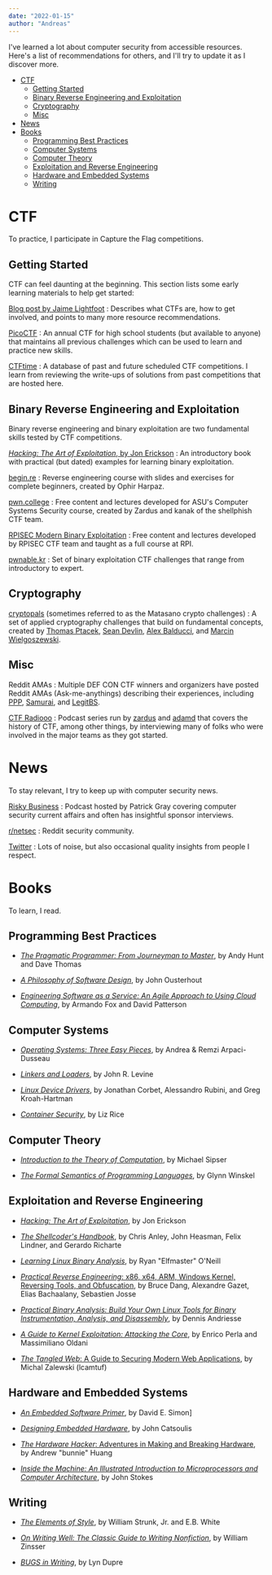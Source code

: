 ```yaml
---
date: "2022-01-15"
author: "Andreas"
---
```


I've learned a lot about computer security from accessible resources. Here's a
list of recommendations for others, and I'll try to update it as I discover
more.

<!-- vim-markdown-toc GitLab -->

* [CTF](#ctf)
    * [Getting Started](#getting-started)
    * [Binary Reverse Engineering and Exploitation](#binary-reverse-engineering-and-exploitation)
    * [Cryptography](#cryptography)
    * [Misc](#misc)
* [News](#news)
* [Books](#books)
    * [Programming Best Practices](#programming-best-practices)
    * [Computer Systems](#computer-systems)
    * [Computer Theory](#computer-theory)
    * [Exploitation and Reverse Engineering](#exploitation-and-reverse-engineering)
    * [Hardware and Embedded Systems](#hardware-and-embedded-systems)
    * [Writing](#writing)

<!-- vim-markdown-toc -->

# CTF

To practice, I participate in Capture the Flag competitions.

## Getting Started

CTF can feel daunting at the beginning. This section lists some early learning
materials to help get started:

[Blog post by Jaime Lightfoot](https://jaimelightfoot.com/blog/so-you-want-to-ctf-a-beginners-guide/)
: Describes what CTFs are, how to get involved, and points to many more
resource recommendations.

[PicoCTF](https://play.picoctf.org/)
: An annual CTF for high school students (but available to anyone) that
maintains all previous challenges which can be used to learn and practice new
skills.

[CTFtime](https://ctftime.org/)
: A database of past and future scheduled CTF competitions. I learn from
reviewing the write-ups of solutions from past competitions that are hosted
here.

## Binary Reverse Engineering and Exploitation

Binary reverse engineering and binary exploitation are two fundamental skills
tested by CTF competitions.

[*Hacking: The Art of Exploitation*, by Jon Erickson](https://www.amazon.com/Hacking-Art-Exploitation-Jon-Erickson/dp/1593271441)
: An introductory book with practical (but dated) examples for learning binary
exploitation.

[begin.re](https://begin.re)
: Reverse engineering course with slides and exercises for complete beginners,
created by Ophir Harpaz.

[pwn.college](https://pwn.college)
: Free content and lectures developed for ASU's Computer Systems Security
course, created by Zardus and kanak of the shellphish CTF team.

[RPISEC Modern Binary Exploitation](https://github.com/RPISEC/MBE)
: Free content and lectures developed by RPISEC CTF team and taught as a full
course at RPI.

[pwnable.kr](https://pwnable.kr)
: Set of binary exploitation CTF challenges that range from introductory to
expert.

## Cryptography

[cryptopals](https://cryptopals.com/) (sometimes referred to as the Matasano crypto challenges)
: A set of applied cryptography challenges that build on fundamental concepts,
created by
[Thomas Ptacek](https://twitter.com/tqbf),
[Sean Devlin](https://twitter.com/spdevlin),
[Alex Balducci](https://twitter.com/iamalexalright), and
[Marcin Wielgoszewski](https://twitter.com/marcinw).

## Misc

Reddit AMAs
: Multiple DEF CON CTF winners and organizers have posted Reddit AMAs
(Ask-me-anythings) describing their experiences, including
[PPP](https://www.reddit.com/r/netsec/comments/1k1oh4/we_are_the_plaid_parliament_of_pwning_ask_us/),
[Samurai](https://www.reddit.com/r/netsec/comments/y0nnu/we_are_samurai_ctf_and_we_won_defcon_ctf_this/), and
[LegitBS](https://www.reddit.com/r/Defcon/comments/q8bq31/we_are_legitimate_business_syndicate_def_con_ctf/).

[CTF Radiooo](https://ctfradi.ooo/)
: Podcast series run by [zardus](https://twitter.com/zardus) and
[adamd](https://twitter.com/adamdoupe) that covers the history of CTF, among
other things, by interviewing many of folks who were involved in the major
teams as they got started.

# News

To stay relevant, I try to keep up with computer security news.

[Risky Business](https://risky.biz/)
: Podcast hosted by Patrick Gray covering computer security current affairs and
often has insightful sponsor interviews.

[r/netsec](https://www.reddit.com/r/netsec/)
: Reddit security community.

[Twitter](https://www.twitter.com/__huckfinn__)
: Lots of noise, but also occasional quality insights from people I respect.

# Books

To learn, I read.

## Programming Best Practices

* [*The Pragmatic Programmer: From Journeyman to Master*](https://www.amazon.com/Pragmatic-Programmer-Journeyman-Master/dp/020161622X), by Andy Hunt and Dave Thomas

* [*A Philosophy of Software Design*](https://www.amazon.com/Philosophy-Software-Design-John-Ousterhout/dp/1732102201), by John Ousterhout

* [*Engineering Software as a Service: An Agile Approach to Using Cloud Computing*](http://www.saasbook.info/), by Armando Fox and David Patterson

## Computer Systems

* [*Operating Systems: Three Easy Pieces*](https://pages.cs.wisc.edu/~remzi/OSTEP/), by Andrea & Remzi Arpaci-Dusseau

* [*Linkers and Loaders*](https://www.amazon.com/Linkers-Kaufmann-Software-Engineering-Programming/dp/1558604960), by John R. Levine

* [*Linux Device Drivers*](https://lwn.net/Kernel/LDD3/), by Jonathan Corbet, Alessandro Rubini, and Greg Kroah-Hartman

* [*Container Security*](https://www.amazon.com/Container-Security-Fundamental-Containerized-Applications/dp/1492056707), by Liz Rice

## Computer Theory

* [*Introduction to the Theory of Computation*](https://www.amazon.com/Introduction-Theory-Computation-Michael-Sipser/dp/113318779X), by Michael Sipser

* [*The Formal Semantics of Programming Languages*](https://www.amazon.com/Formal-Semantics-Programming-Languages-Winskel/dp/0262731037), by Glynn Winskel

## Exploitation and Reverse Engineering

* [*Hacking: The Art of Exploitation*](https://www.amazon.com/Hacking-Art-Exploitation-Jon-Erickson/dp/1593271441), by Jon Erickson

* [*The Shellcoder's Handbook*](https://www.amazon.com/Shellcoders-Handbook-Discovering-Exploiting-Security/dp/047008023X), by Chris Anley, John Heasman, Felix Lindner,
and Gerardo Richarte

* [*Learning Linux Binary Analysis*](https://www.amazon.com/Learning-Binary-Analysis-elfmaster-ONeill/dp/1782167102), by Ryan "Elfmaster" O'Neill

* [*Practical Reverse Engineering*: x86, x64, ARM, Windows Kernel, Reversing Tools, and Obfuscation](https://www.amazon.com/Practical-Reverse-Engineering-Reversing-Obfuscation/dp/1118787315), by Bruce Dang, Alexandre Gazet, Elias Bachaalany, Sebastien Josse

* [*Practical Binary Analysis: Build Your Own Linux Tools for Binary Instrumentation, Analysis, and Disassembly*](https://www.amazon.com/Practical-Binary-Analysis-Instrumentation-Disassembly/dp/1593279124), by Dennis Andriesse

* [*A Guide to Kernel Exploitation: Attacking the Core*](https://www.amazon.com/Guide-Kernel-Exploitation-Attacking-Core/dp/1597494860), by Enrico Perla and Massimiliano Oldani


* [*The Tangled Web*: A Guide to Securing Modern Web Applications](https://www.amazon.com/Tangled-Web-Securing-Modern-Applications/dp/1593273886), by Michal Zalewski (lcamtuf)

## Hardware and Embedded Systems

* [*An Embedded Software Primer*](https://www.amazon.com/Embedded-Software-Primer-David-Simon/dp/020161569X), by David E. Simon]

* [*Designing Embedded Hardware*](https://www.amazon.com/Designing-Embedded-Hardware-Computers-Devices/dp/0596007558), by John Catsoulis

* [*The Hardware Hacker*: Adventures in Making and Breaking Hardware](https://www.amazon.com/Hardware-Hacker-Adventures-Making-Breaking/dp/159327758X), by Andrew "bunnie" Huang

* [*Inside the Machine: An Illustrated Introduction to Microprocessors and
Computer Architecture*](https://www.amazon.com/Inside-Machine-Introduction-Microprocessors-Architecture/dp/1593276680), by John Stokes

## Writing

* [*The Elements of Style*](https://www.amazon.com/Elements-Style-Fourth-William-Strunk/dp/020530902X), by William Strunk, Jr. and E.B. White

* [*On Writing Well: The Classic Guide to Writing Nonfiction*](https://www.amazon.com/Writing-Well-Classic-Guide-Nonfiction/dp/0060891548), by William Zinsser

* [*BUGS in Writing*](https://www.amazon.com/BUGS-Writing-Revised-Guide-Debugging/dp/020137921X), by Lyn Dupre
